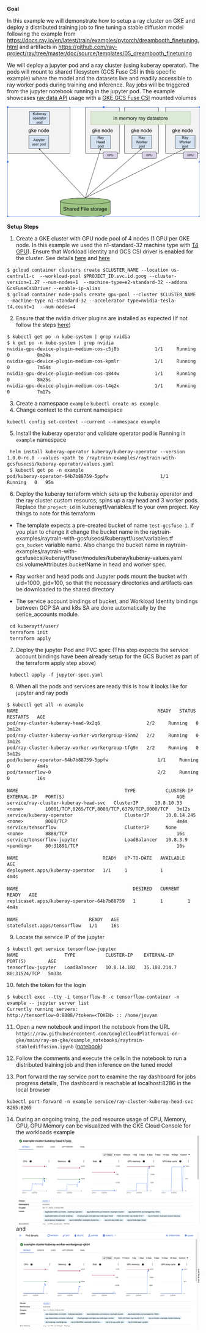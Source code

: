 **Goal**

In this example we will demonstrate how to setup a ray cluster on GKE and deploy a distributed training job to fine tuning a stable diffusion model following the example from https://docs.ray.io/en/latest/train/examples/pytorch/dreambooth_finetuning.html and artifacts in https://github.com/ray-project/ray/tree/master/doc/source/templates/05_dreambooth_finetuning

We will deploy a jupyter pod and a ray cluster (using kuberay operator). The pods will mount to shared filesystem (GCS Fuse CSI in this specific example) where the model and the datasets live and readily accessible to ray worker pods during training and inference. Ray jobs will be triggered from the jupyter notebook running in the jupyter pod. The example showcases [ray data API](https://docs.ray.io/en/latest/data/api/api.html) usage with a [GKE GCS Fuse CSI](https://cloud.google.com/kubernetes-engine/docs/how-to/persistent-volumes/cloud-storage-fuse-csi-driver) mounted volumes

![ray-cluster](https://github.com/GoogleCloudPlatform/ai-on-gke/blob/main/ray-on-gke/raytrain-examples/images/ray-cluster-on-gke.png)

**Setup Steps**

1. Create a GKE cluster with GPU node pool of 4 nodes (1 GPU per GKE node. In this example we used the n1-standard-32 machine type with [T4 GPU](https://cloud.google.com/compute/docs/gpus#nvidia_t4_gpus)). Ensure that Workload Identity and GCS CSI driver is enabled for the cluster. See details [here](https://cloud.google.com/kubernetes-engine/docs/how-to/persistent-volumes/cloud-storage-fuse-csi-driver#authentication) and [here](https://cloud.google.com/kubernetes-engine/docs/how-to/persistent-volumes/cloud-storage-fuse-csi-driver#enable)
```
$ gcloud container clusters create $CLUSTER_NAME --location us-central1-c  --workload-pool $PROJECT_ID.svc.id.goog --cluster-version=1.27 --num-nodes=1  --machine-type=e2-standard-32 --addons GcsFuseCsiDriver --enable-ip-alias
$ gcloud container node-pools create gpu-pool --cluster $CLUSTER_NAME --machine-type n1-standard-32 --accelerator type=nvidia-tesla-t4,count=1  --num-nodes=4
```
2. Ensure that the nvidia driver plugins are installed as expected (If not follow the steps [here](https://cloud.google.com/kubernetes-engine/docs/how-to/gpus#installing_drivers))
```
$ kubectl get po -n kube-system | grep nvidia
$ k get po -n kube-system | grep nvidia
nvidia-gpu-device-plugin-medium-cos-c5j8b             1/1     Running   0          8m24s
nvidia-gpu-device-plugin-medium-cos-kpmlr             1/1     Running   0          7m54s
nvidia-gpu-device-plugin-medium-cos-q844w             1/1     Running   0          8m25s
nvidia-gpu-device-plugin-medium-cos-t4q2x             1/1     Running   0          7m17s
```

3. Create a namespace `example` ```kubectl create ns example```
4. Change context to the current namespace
```
kubectl config set-context --current --namespace example
```
5. Install the  kuberay operator and validate operator pod is Running in `example` namespace
```
 helm install kuberay-operator kuberay/kuberay-operator --version 1.0.0-rc.0 --values <path to /raytrain-examples/raytrain-with-gcsfusecsi/kuberay-operator/values.yaml
 $ kubectl get po -n example
pod/kuberay-operator-64b7b88759-5ppfw                   1/1     Running   0   95m
```

6. Deploy the kuberay terraform which sets up the kuberay operator and the ray cluster custom resourcs; spins up a ray head and 3 worker pods. Replace the  `project_id`  in kuberaytf/variables.tf to your own project. Key things to note for this terraform

- The template expects a pre-created bucket of name `test-gcsfuse-1`. If you plan to change it change the bucket name in the raytrain-examples/raytrain-with-gcsfusecsi/kuberaytf/user/variables.tf `gcs_bucket` variable name. Also change the bucket name in raytrain-examples/raytrain-with-gcsfusecsi/kuberaytf/user/modules/kuberay/kuberay-values.yaml csi.volumeAttributes.bucketName in head and worker spec.

- Ray worker and head pods and Jupyter pods mount the bucket with uid=1000, gid=100, so that the necessary directories and artifacts can be downloaded to the shared directory

- The service account bindings of bucket, and Workload Identity bindings between GCP SA and k8s SA are done automatically by the serice_accounts module.

```
 cd kuberaytf/user/
 terraform init
 terraform apply
```
7. Deploy the jupyter Pod and PVC spec (This step expects the service account bindings have been already setup for the GCS Bucket as part of the terraform apply step above)
```
 kubectl apply -f jupyter-spec.yaml
```

8. When all the pods and services are ready this is how it looks like for jupyter and ray pods
```
$ kubectl get all -n example
NAME                                                   READY   STATUS    RESTARTS   AGE
pod/ray-cluster-kuberay-head-9x2q6                 2/2     Running   0          3m12s
pod/ray-cluster-kuberay-worker-workergroup-95nm2   2/2     Running   0          3m12s
pod/ray-cluster-kuberay-worker-workergroup-tfg9n   2/2     Running   0          3m12s
pod/kuberay-operator-64b7b88759-5ppfw                  1/1     Running   0          4m4s
pod/tensorflow-0                                       2/2     Running   0          16s

NAME                                       TYPE           CLUSTER-IP    EXTERNAL-IP   PORT(S)                                         AGE
service/ray-cluster-kuberay-head-svc   ClusterIP      10.8.10.33    <none>        10001/TCP,8265/TCP,8080/TCP,6379/TCP,8000/TCP   3m12s
service/kuberay-operator                   ClusterIP      10.8.14.245   <none>        8080/TCP                                        4m4s
service/tensorflow                         ClusterIP      None          <none>        8888/TCP                                        16s
service/tensorflow-jupyter                 LoadBalancer   10.8.3.9      <pending>     80:31891/TCP                                    16s

NAME                               READY   UP-TO-DATE   AVAILABLE   AGE
deployment.apps/kuberay-operator   1/1     1            1           4m4s

NAME                                          DESIRED   CURRENT   READY   AGE
replicaset.apps/kuberay-operator-64b7b88759   1         1         1       4m4s

NAME                          READY   AGE
statefulset.apps/tensorflow   1/1     16s

```
9. Locate the service IP of the jupyter
```
$ kubectl get service tensorflow-jupyter
NAME                 TYPE           CLUSTER-IP    EXTERNAL-IP    PORT(S)        AGE
tensorflow-jupyter   LoadBalancer   10.8.14.182   35.188.214.7   80:31524/TCP   5m33s
```
10. fetch the token for the login
```
$ kubectl exec --tty -i tensorflow-0 -c tensorflow-container -n example -- jupyter server list
Currently running servers:
http://tensorflow-0:8888/?token=<TOKEN> :: /home/jovyan
```
11. Open a new notebook and import the notebook from the URL `https://raw.githubusercontent.com/GoogleCloudPlatform/ai-on-gke/main/ray-on-gke/example_notebooks/raytrain-stablediffusion.ipynb` ([notebook](https://github.com/GoogleCloudPlatform/ai-on-gke/blob/main/ray-on-gke/example_notebooks/raytrain-stablediffusion.ipynb))

12. Follow the comments and execute the cells in the notebook to run a distributed training job and then inference on the tuned model
13. Port forward the ray service port to examine the ray dashboard for jobs progress details, The dashboard is reachable at localhost:8286 in the local browser
```
kubectl port-forward -n example service/ray-cluster-kuberay-head-svc 8265:8265
```
14. During an ongoing traing, the pod resource usage of CPU, Memory, GPU, GPU Memory can be visualized with the GKE Cloud Console for the workloads
example ![Ray Head resources](https://github.com/GoogleCloudPlatform/ai-on-gke/blob/main/ray-on-gke/raytrain-examples/images/ray-head-resources.png) and ![Ray Worker resources](https://github.com/GoogleCloudPlatform/ai-on-gke/blob/main/ray-on-gke/raytrain-examples/images/ray-worker-resources.png)
